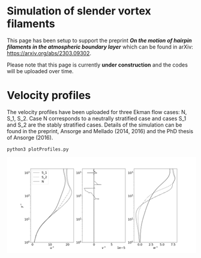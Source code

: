 # Simulation of slender vortex filaments

This page has been setup to support the preprint __*On the motion of hairpin filaments in the atmospheric boundary layer*__ which can be found in arXiv: https://arxiv.org/abs/2303.09302.

Please note that this page is currently __under construction__ and the codes will be uploaded over time.

# Velocity profiles

The velocity profiles have been uploaded for three Ekman flow cases: N, S_1, S_2. Case N corresponds to a neutrally stratified case and cases S_1 and S_2 are the stably stratified cases. Details of the simulation can be found in the preprint, Ansorge and Mellado (2014, 2016) and the PhD thesis of Ansorge (2016).

```
python3 plotProfiles.py
```

![Screenshot](Plots/VelocityProfilesUpdated.png)
